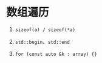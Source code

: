 # 数组遍历

1. `sizeof(a) / sizeof(*a)`

2. `std::begin`、`std::end`

3. `for (const auto &k : array) {}`
